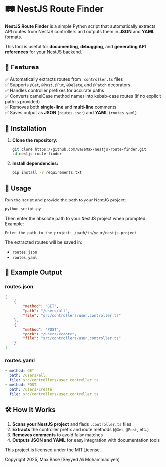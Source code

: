 # 🛤️ NestJS Route Finder

**NestJS Route Finder** is a simple Python script that automatically extracts API routes from NestJS controllers and outputs them in **JSON** and **YAML** formats. 

This tool is useful for **documenting**, **debugging**, and **generating API references** for your NestJS backend.

## 🚀 Features

✅ Automatically extracts routes from `.controller.ts` files  
✅ Supports `@Get`, `@Post`, `@Put`, `@Delete`, and `@Patch` decorators  
✅ Handles controller prefixes for accurate paths  
✅ Converts camelCase method names into kebab-case routes (if no explicit path is provided)  
✅ Removes both **single-line** and **multi-line** comments  
✅ Saves output as **JSON** (`routes.json`) and **YAML** (`routes.yaml`)  

## 📌 Installation

1. **Clone the repository:**
   ```sh
   git clone https://github.com/BaseMax/nestjs-route-finder.git
   cd nestjs-route-finder
   ```

2. **Install dependencies:**
   ```sh
   pip install -r requirements.txt
   ```

## 🔧 Usage

Run the script and provide the path to your NestJS project:

```sh
python script.py
```

Then enter the absolute path to your NestJS project when prompted.  
Example:
```
Enter the path to the project: /path/to/your/nestjs-project
```

The extracted routes will be saved in:

- `routes.json`
- `routes.yaml`

## 📄 Example Output

### **routes.json**
```json
[
    {
        "method": "GET",
        "path": "/users/all",
        "file": "src/controllers/user.controller.ts"
    },
    {
        "method": "POST",
        "path": "/users/create",
        "file": "src/controllers/user.controller.ts"
    }
]
```

### **routes.yaml**
```yaml
- method: GET
  path: /users/all
  file: src/controllers/user.controller.ts
- method: POST
  path: /users/create
  file: src/controllers/user.controller.ts
```

## 🛠 How It Works

1. **Scans your NestJS project** and finds `.controller.ts` files  
2. **Extracts** the controller prefix and route methods (`@Get`, `@Post`, etc.)  
3. **Removes comments** to avoid false matches  
4. **Outputs JSON and YAML** for easy integration with documentation tools  

This project is licensed under the MIT License.

Copyright 2025, Max Base (Seyyed Ali Mohammadiyeh)
